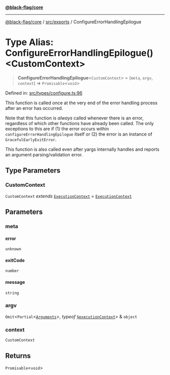 [**@black-flag/core**](../../../README.md)

***

[@black-flag/core](../../../README.md) / [src/exports](../README.md) / ConfigureErrorHandlingEpilogue

# Type Alias: ConfigureErrorHandlingEpilogue()\<CustomContext\>

> **ConfigureErrorHandlingEpilogue**\<`CustomContext`\> = (`meta`, `argv`, `context`) => `Promisable`\<`void`\>

Defined in: [src/types/configure.ts:96](https://github.com/Xunnamius/black-flag/blob/8d031666f2b06def50a0b12d4e86a7961a49e69d/src/types/configure.ts#L96)

This function is called once at the very end of the error handling process
after an error has occurred.

Note that this function is _always_ called whenever there is an error,
regardless of which other functions have already been called. The only
exceptions to this are if (1) the error occurs within
`configureErrorHandlingEpilogue` itself or (2) the error is an instance of
`GracefulEarlyExitError`.

This function is also called even after yargs internally handles and reports
an argument parsing/validation error.

## Type Parameters

### CustomContext

`CustomContext` *extends* [`ExecutionContext`](../util/type-aliases/ExecutionContext.md) = [`ExecutionContext`](../util/type-aliases/ExecutionContext.md)

## Parameters

### meta

#### error

`unknown`

#### exitCode

`number`

#### message

`string`

### argv

`Omit`\<`Partial`\<[`Arguments`](Arguments.md)\>, *typeof* [`$executionContext`](../variables/$executionContext.md)\> & `object`

### context

`CustomContext`

## Returns

`Promisable`\<`void`\>
